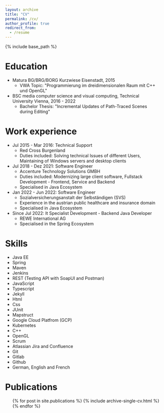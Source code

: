 ```yaml
---
layout: archive
title: "CV"
permalink: /cv/
author_profile: true
redirect_from:
  - /resume
---
```


{% include base_path %}

Education
======
* Matura BG/BRG/BORG Kurzwiese Eisenstadt, 2015
  * VWA Topic: "Programmierung im dreidimensionalen Raum mit C++ und OpenGL"
* BSC media computer science and visual computing, Technical University Vienna, 2016 - 2022
  * Bachelor Thesis: "Incremental Updates of Path-Traced Scenes during Editing"

Work experience
======
* Jul 2015 - Mar 2016: Technical Support
  * Red Cross Burgenland
  * Duties included: Solving technical Issues of different Users, Maintaining of Windows servers and desktop clients
* Jul 2018 - Dez 2021: Software Engineer
  * Accenture Technology Solutions GMBH
  * Duties included: Modernizing large client software, Fullstack Development - Frontend, Service and Backend
  * Specialised in Java Ecosystem
* Jan 2022 - Jun 2022: Software Engineer
  * Sozialversicherungsanstalt der Selbständigen (SVS)
  * Experience in the austrian public healthcare and insurance domain
  * Specialised in Java Ecosystem
* Since Jul 2022: It Specialist Development - Backend Java Developer
  * REWE International AG
  * Specialised in the Spring Ecosystem
  
Skills
======
* Java EE
* Spring
* Maven
* Jenkins
* REST (Testing API with SoapUI and Postman)
* JavaScript
* Typescript
* Jekyll
* Html
* Css
* JUnit
* Mapstruct
* Google Cloud Platfrom (GCP)
* Kubernetes
* C++
* OpenGL
* Scrum
* Atlassian Jira and Confluence
* Git
* Gitlab
* Github
* German, English and French


Publications
======
  <ul>{% for post in site.publications %}
    {% include archive-single-cv.html %}
  {% endfor %}</ul>

